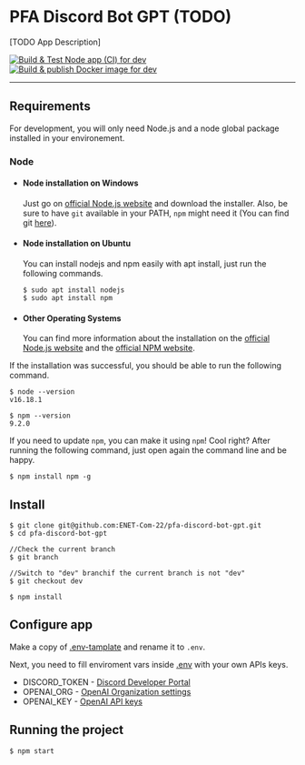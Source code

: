 # PFA Discord Bot GPT (TODO)

[TODO App Description]

[![Build & Test Node app (CI) for dev](https://github.com/ENET-Com-22/pfa-discord-bot-gpt/actions/workflows/node.js.yml/badge.svg)](https://github.com/ENET-Com-22/pfa-discord-bot-gpt/actions/workflows/node.js.yml) 
[![Build & publish Docker image for dev](https://github.com/ENET-Com-22/pfa-discord-bot-gpt/actions/workflows/docker.yml/badge.svg)](https://github.com/ENET-Com-22/pfa-discord-bot-gpt/actions/workflows/docker.yml)

---
## Requirements

For development, you will only need Node.js and a node global package installed in your environement.

### Node
- #### Node installation on Windows

  Just go on [official Node.js website](https://nodejs.org/) and download the installer.
Also, be sure to have `git` available in your PATH, `npm` might need it (You can find git [here](https://git-scm.com/)).

- #### Node installation on Ubuntu

  You can install nodejs and npm easily with apt install, just run the following commands.

      $ sudo apt install nodejs
      $ sudo apt install npm

- #### Other Operating Systems
  You can find more information about the installation on the [official Node.js website](https://nodejs.org/) and the [official NPM website](https://npmjs.org/).

If the installation was successful, you should be able to run the following command.

    $ node --version
    v16.18.1

    $ npm --version
    9.2.0

If you need to update `npm`, you can make it using `npm`! Cool right? After running the following command, just open again the command line and be happy.

    $ npm install npm -g

###

## Install

    $ git clone git@github.com:ENET-Com-22/pfa-discord-bot-gpt.git
    $ cd pfa-discord-bot-gpt

    //Check the current branch
    $ git branch

    //Switch to "dev" branchif the current branch is not "dev"
    $ git checkout dev

    $ npm install

## Configure app

Make a copy of [.env-tamplate](./.env-template) and rename it to `.env`.

Next, you need to fill enviroment vars inside [.env](./.env) with your own APIs keys. 

- DISCORD_TOKEN - [Discord Developer Portal](https://discord.com/developers/applications)
- OPENAI_ORG - [OpenAI Organization settings](https://platform.openai.com/account/org-settings)
- OPENAI_KEY - [OpenAI API keys](https://platform.openai.com/account/api-keys)


## Running the project

    $ npm start
